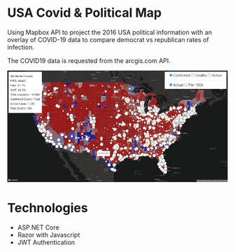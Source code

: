 # USA Covid & Political Map 
Using Mapbox API to project the 2016 USA political information with an overlay of COVID-19 data to compare democrat vs republican rates of infection.

The COVID19 data is requested from the arcgis.com API.

![USA political map with covid19 overlay screenshot](screenshot.png)

# Technologies
- ASP.NET Core
- Razor with Javascript
- JWT Authentication
